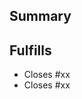 <!--- Follow the contributing guide and code of conduct. --->

<!-- Title Format: Fix #xx, #xx: Small description. --->

## Summary
<!--- Describe the code. --->

## Fulfills
<!--- Specify which issues the contribution solves. --->

* Closes #xx
* Closes #xx
